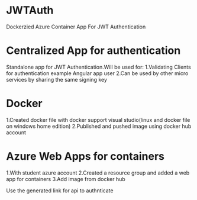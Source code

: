 # JWTAuth
Dockerzied Azure Container App For JWT Authentication

# Centralized App for authentication
Standalone app for JWT Authentication.Will be used for:
1.Validating Clients for authentication example Angular app user
2.Can be used by other micro services by sharing the same signing key
# Docker
1.Created  docker file with docker support visual studio(linux and docker file on windows home edition)
2.Published and pushed image using docker hub account
# Azure Web Apps for containers
1.With student azure account
2.Created a resource group and added a web app for containers
3.Add image from docker hub

Use the generated link for api to authnticate

